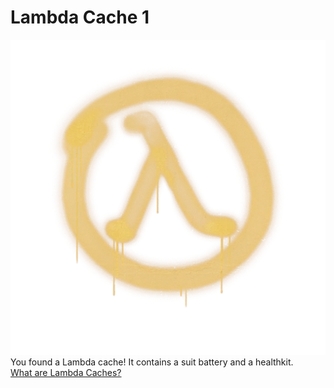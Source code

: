 # Lambda Cache 1
![lambda](assets/images/lambdacache.png)
You found a Lambda cache! It contains a suit battery and a healthkit.
<br>
[What are Lambda Caches?](whatarl.md)
